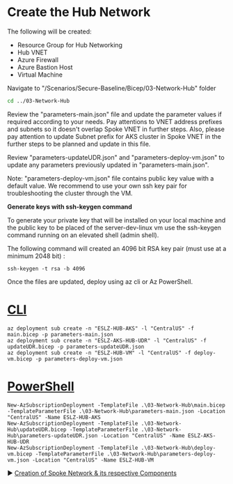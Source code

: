 # Create the Hub Network

The following will be created:

* Resource Group for Hub Networking
* Hub VNET
* Azure Firewall
* Azure Bastion Host
* Virtual Machine

Navigate to "/Scenarios/Secure-Baseline/Bicep/03-Network-Hub" folder

```bash
cd ../03-Network-Hub
```

Review the "parameters-main.json" file and update the parameter values if required according to your needs. Pay attentions to VNET address prefixes and subnets so it doesn't overlap Spoke VNET in further steps. Also, please pay attention to update Subnet prefix for AKS cluster in Spoke VNET in the further steps to be planned and update in this file.

Review "parameters-updateUDR.json" and "parameters-deploy-vm.json" to update any parameters previously updated in "parameters-main.json".

Note: "parameters-deploy-vm.json" file contains public key value with a default value. We recommend to use your own ssh key pair for troubleshooting the cluster through the VM.


**Generate keys with ssh-keygen command**

To generate your private key that will be installed on your local machine and the public key to be placed of the server-dev-linux vm use the ssh-keygen command running on an elevated shell (admin shell).

The following command will created an 4096 bit RSA key pair (must use at a minimum 2048 bit) :  
```
ssh-keygen -t rsa -b 4096
```

Once the files are updated, deploy using az cli or Az PowerShell.

# [CLI](#tab/CLI)

```azurecli
az deployment sub create -n "ESLZ-HUB-AKS" -l "CentralUS" -f main.bicep -p parameters-main.json
az deployment sub create -n "ESLZ-AKS-HUB-UDR" -l "CentralUS" -f updateUDR.bicep -p parameters-updateUDR.json
az deployment sub create -n "ESLZ-HUB-VM" -l "CentralUS" -f deploy-vm.bicep -p parameters-deploy-vm.json
```

# [PowerShell](#tab/PowerShell)

```azurepowershell
New-AzSubscriptionDeployment -TemplateFile .\03-Network-Hub\main.bicep -TemplateParameterFile .\03-Network-Hub\parameters-main.json -Location "CentralUS" -Name ESLZ-HUB-AKS
New-AzSubscriptionDeployment -TemplateFile .\03-Network-Hub\updateUDR.bicep -TemplateParameterFile .\03-Network-Hub\parameters-updateUDR.json -Location "CentralUS" -Name ESLZ-AKS-HUB-UDR
New-AzSubscriptionDeployment -TemplateFile .\03-Network-Hub\deploy-vm.bicep -TemplateParameterFile .\03-Network-Hub\parameters-deploy-vm.json -Location "CentralUS" -Name ESLZ-HUB-VM
```

:arrow_forward: [Creation of Spoke Network & its respective Components](./04-network-lz.md)
